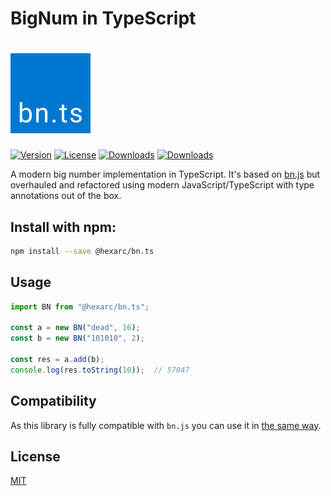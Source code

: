 BigNum in TypeScript
===========
# <img src="./bn.png" alt="bn.ts" width="128" height="128" />

[![Version](http://img.shields.io/npm/v/@hexarc/bn.ts.svg)](https://www.npmjs.org/package/@hexarc/bn.ts)
[![License](http://img.shields.io/:license-mit-blue.svg)](http://badges.mit-license.org)
[![Downloads](http://img.shields.io/npm/dm/@hexarc/bn.ts.svg)](https://npmjs.org/package/@hexarc/bn.ts)
[![Downloads](http://img.shields.io/npm/dt/@hexarc/bn.ts.svg)](https://npmjs.org/package/@hexarc/bn.ts)

A modern big number implementation in TypeScript. It's based on [bn.js](https://github.com/indutny/bn.js) but overhauled and refactored using modern JavaScript/TypeScript with type annotations out of the box.

## Install with npm:

```sh
npm install --save @hexarc/bn.ts
```

## Usage

```ts
import BN from "@hexarc/bn.ts";

const a = new BN("dead", 16);
const b = new BN("101010", 2);

const res = a.add(b);
console.log(res.toString(10));  // 57047
```

## Compatibility
As this library is fully compatible with `bn.js` you can use it in [the same way](https://github.com/indutny/bn.js#instructions).

## License

[MIT](LICENSE)
